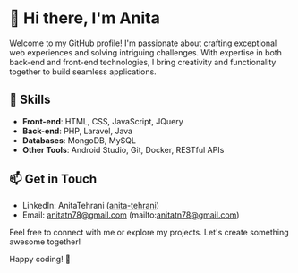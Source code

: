 # 👋 Hi there, I'm Anita

Welcome to my GitHub profile! I'm passionate about crafting exceptional web experiences and solving intriguing challenges. With expertise in both back-end and front-end technologies, I bring creativity and functionality together to build seamless applications.

## 🚀 Skills

- **Front-end**: HTML, CSS, JavaScript, JQuery
- **Back-end**: PHP, Laravel, Java
- **Databases**: MongoDB, MySQL
- **Other Tools**: Android Studio, Git, Docker, RESTful APIs


## 📫 Get in Touch

- LinkedIn: AnitaTehrani ([anita-tehrani](https://www.linkedin.com/in/anita-tehrani/))
- Email: anitatn78@gmail.com (mailto:anitatn78@gmail.com)

Feel free to connect with me or explore my projects. Let's create something awesome together!

Happy coding! 🌟
